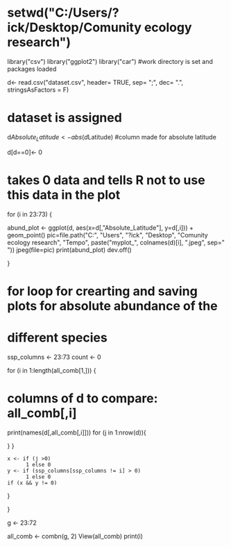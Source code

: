 #  setwd("C:/Users/?ick/Desktop/Comunity ecology research")
library("csv")
library("ggplot2")
library("car")
#work directory is set and packages loaded

d<- read.csv("dataset.csv", header= TRUE, sep= ";", dec= ".", stringsAsFactors = F) 
# dataset is assigned

d$Absolute_Latitude <- abs(d$Latitude)
#column made for absolute latitude

d[d==0]<- 0
# takes 0 data and tells R not to use this data in the plot

for (i in 23:73) {

  abund_plot <-  ggplot(d, aes(x=d[,"Absolute_Latitude"], y=d[,i])) + 
                  geom_point() 
  pic=file.path("C:", "Users", "?ick", "Desktop", "Comunity ecology research", "Tempo", paste("myplot_", colnames(d)[i], ".jpeg", sep=" "))
  jpeg(file=pic)
   print(abund_plot)
  dev.off()
  
  }
# for loop for crearting and saving plots for absolute abundance of the 
# different species


ssp_columns <- 23:73
count <- 0



for (i in 1:length(all_comb[1,])) { 
  # columns of d to compare: all_comb[,i]
  print(names(d[,all_comb[,i]]))
  for (j in 1:nrow(d)){
    
  }
}


    x <- if (j >0) 
          1 else 0
    y <- if (ssp_columns[ssp_columns != i] > 0) 
          1 else 0
    if (x && y != 0) 
  }
    
    
  
}


g <- 23:72


all_comb <- combn(g, 2)
View(all_comb)
print(i)









